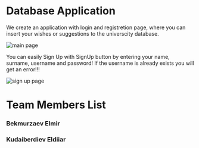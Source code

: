 # Database Application 
We create an application with login and registretion page, where you can insert your wishes or suggestions to the universcity database.

![main page](https://user-images.githubusercontent.com/73636880/148376107-2e1a5d94-b789-4e2e-ac3d-177dd3f8b895.PNG)

You can easily Sign Up with SignUp button by entering your name, surname, username and  password!
If the username is already exists you will get an error!!!

![sign up page](https://user-images.githubusercontent.com/73636880/148376496-140dfc80-d2da-4dd6-a727-d3e1e6cab657.PNG)

# Team Members List
<h3>Bekmurzaev Elmir</h3>
<h3>Kudaiberdiev Eldiiar</h3>
